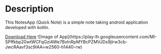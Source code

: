 <h1>Description</h1>
<p>This NotesApp (Quick Note) is a simple note taking android application developed with kotlin.</p>
<a href="https://play.google.com/store/apps/details?id=com.startapp.quicknoteeasy">Download Here</a>
![Image of App](https://play-lh.googleusercontent.com/MI-SPffkbp20wtWCFqGziAWe7BxInRpMYBcPZMVJDs9jIrw3cb-JwcRAavf3sc9lAA=w2560-h1440-rw)
